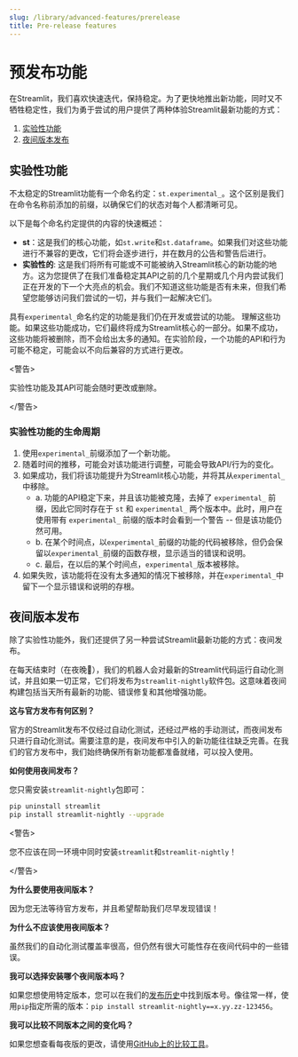 ```yaml
---
slug: /library/advanced-features/prerelease
title: Pre-release features
---
```


# 预发布功能

在Streamlit，我们喜欢快速迭代，保持稳定。为了更快地推出新功能，同时又不牺牲稳定性，我们为勇于尝试的用户提供了两种体验Streamlit最新功能的方式：

1. [实验性功能](#实验性功能)
2. [夜间版本发布](#夜间版本发布)

## 实验性功能

不太稳定的Streamlit功能有一个命名约定：`st.experimental_`。这个区别是我们在命令名称前添加的前缀，以确保它们的状态对每个人都清晰可见。

以下是每个命名约定提供的内容的快速概述：

- **st**：这是我们的核心功能，如`st.write`和`st.dataframe`。如果我们对这些功能进行不兼容的更改，它们将会逐步进行，并在数月的公告和警告后进行。
- **实验性的**: 这是我们将所有可能或不可能被纳入Streamlit核心的新功能的地方。这为您提供了在我们准备稳定其API之前的几个星期或几个月内尝试我们正在开发的下一个大亮点的机会。我们不知道这些功能是否有未来，但我们希望您能够访问我们尝试的一切，并与我们一起解决它们。

具有`experimental_`命名约定的功能是我们仍在开发或尝试的功能。
理解这些功能。如果这些功能成功，它们最终将成为Streamlit核心的一部分。如果不成功，这些功能将被删除，而不会给出太多的通知。在实验阶段，一个功能的API和行为可能不稳定，可能会以不向后兼容的方式进行更改。

<警告>

实验性功能及其API可能会随时更改或删除。

</警告>

### 实验性功能的生命周期

1. 使用`experimental_`前缀添加了一个新功能。
2. 随着时间的推移，可能会对该功能进行调整，可能会导致API/行为的变化。
3. 如果成功，我们将该功能提升为Streamlit核心功能，并将其从`experimental_`中移除。
   - a. 功能的API稳定下来，并且该功能被克隆，去掉了 `experimental_` 前缀，因此它同时存在于 `st` 和 `experimental_` 两个版本中。此时，用户在使用带有 `experimental_` 前缀的版本时会看到一个警告 -- 但是该功能仍然可用。
   - b\. 在某个时间点，以`experimental_`前缀的功能的代码被移除，但仍会保留以`experimental_`前缀的函数存根，显示适当的错误和说明。
   - c\. 最后，在以后的某个时间点，`experimental_`版本被移除。
4. 如果失败，该功能将在没有太多通知的情况下被移除，并在`experimental_`中留下一个显示错误和说明的存根。

## 夜间版本发布

除了实验性功能外，我们还提供了另一种尝试Streamlit最新功能的方式：夜间发布。

在每天结束时（在夜晚🌛），我们的机器人会对最新的Streamlit代码运行自动化测试，并且如果一切正常，它们将发布为`streamlit-nightly`软件包。这意味着夜间构建包括当天所有最新的功能、错误修复和其他增强功能。

**这与官方发布有何区别？**

官方的Streamlit发布不仅经过自动化测试，还经过严格的手动测试，而夜间发布只进行自动化测试。需要注意的是，夜间发布中引入的新功能往往缺乏完善。在我们的官方发布中，我们始终确保所有新功能都准备就绪，可以投入使用。

**如何使用夜间发布？**

您只需安装`streamlit-nightly`包即可：

```bash
pip uninstall streamlit
pip install streamlit-nightly --upgrade
```

<警告>

您不应该在同一环境中同时安装`streamlit`和`streamlit-nightly`！

</警告>

**为什么要使用夜间版本？**

因为您无法等待官方发布，并且希望帮助我们尽早发现错误！

**为什么不应该使用夜间版本？**

虽然我们的自动化测试覆盖率很高，但仍然有很大可能性存在夜间代码中的一些错误。

**我可以选择安装哪个夜间版本吗？**

如果您想使用特定版本，您可以在我们的[发布历史](https://pypi.org/project/streamlit-nightly/#history)中找到版本号。像往常一样，使用`pip`指定所需的版本：`pip install streamlit-nightly==x.yy.zz-123456`。

**我可以比较不同版本之间的变化吗？**

如果您想查看每夜版的更改，请使用[GitHub上的比较工具](https://github.com/streamlit/streamlit/compare/0.57.3...0.57.4.dev20200412)。